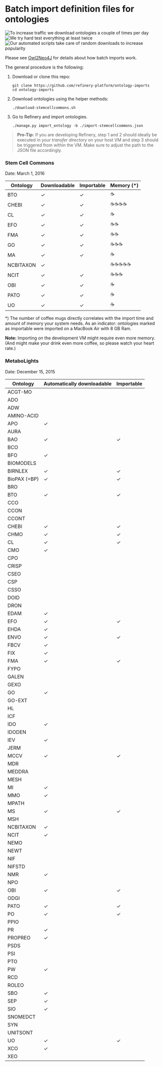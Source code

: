 # Batch import definition files for ontologies

![To increase traffic we download ontologies a couple of times per day](https://img.shields.io/badge/build-passing-brightgreen.svg) ![We try hard test everything at least twice](https://img.shields.io/badge/coverage-142%-brightgreen.svg) ![Our automated scripts take care of random downloads to increase popularity](https://img.shields.io/badge/downloads-15k/day-brightgreen.svg)

Please see [Owl2Neo4J][owl2neo4j] for details about how batch imports work.

The general procedure is the following:

1. Download or clone this repo:

   ```
   git clone https://github.com/refinery-platform/ontology-imports
   cd ontology-imports
   ```

2. Download ontologies using the helper methods:

   ```
   ./download-stemcellcommons.sh
   ```

3. Go to Refinery and import ontologies.

   ```
   ./manage.py import_ontology -b ./import-stemcellcommons.json
   ```

> **Pro-Tip:** If you are developing Refinery, step 1 and 2 should ideally be executed in your _transfer directory_ on your host VM and step 3 should be triggered from within the VM. Make sure to adjust the path to the JSON file accordingly.

### Stem Cell Commons

Date: March 1, 2016

Ontology     | Downloadable | Importable | Memory (*)
------------ | ------------ | ---------- | ----------
BTO          | ✓            | ✓          | ☕
CHEBI        | ✓            | ✓          | ☕☕☕☕
CL           | ✓            | ✓          | ☕
EFO          | ✓            | ✓          | ☕☕
FMA          | ✓            | ✓          | ☕☕
GO           | ✓            | ✓          | ☕☕☕
MA           | ✓            | ✓          | ☕
NCBITAXON    | ✓            |            | ☕☕☕☕☕
NCIT         | ✓            | ✓          | ☕☕☕
OBI          | ✓            | ✓          | ☕
PATO         | ✓            | ✓          | ☕
UO           | ✓            | ✓          | ☕

*) The number of coffee mugs directly correlates with the import time and amount
of memory your system needs. As an indicator: ontologies marked as importable
were imported on a MacBook Air with 8 GB Ram.

**Note:** Importing on the development VM might require even more memory. (And
might make your drink even more coffee, so please watch your heart rate.)

### MetaboLights

Date: December 15, 2015

Ontology     | Automatically downloadable | Importable
------------ | -------------------------- | ----------
ACGT-MO      |                            |
ADO          |                            |
ADW          |                            |
AMINO-ACID   |                            |
APO          | ✓                          |
AURA         |                            |
BAO          | ✓                          | ✓
BCO          |                            |
BFO          | ✓                          |
BIOMODELS    |                            |
BIRNLEX      | ✓                          | ✓
BioPAX (=BP) | ✓                          | ✓
BRO          |                            |
BTO          | ✓                          | ✓
CCO          |                            |
CCON         |                            |
CCONT        |                            |
CHEBI        | ✓                          | ✓
CHMO         | ✓                          | ✓
CL           | ✓                          | ✓
CMO          | ✓                          |
CPO          |                            |
CRISP        |                            |
CSEO         |                            |
CSP          |                            |
CSSO         |                            |
DOID         |                            |
DRON         |                            |
EDAM         | ✓                          |
EFO          | ✓                          | ✓
EHDA         | ✓                          |
ENVO         | ✓                          | ✓
FBCV         | ✓                          |
FIX          | ✓                          |
FMA          | ✓                          | ✓
FYPO         |                            |
GALEN        |                            |
GEXO         |                            |
GO           | ✓                          |
GO-EXT       |                            |
HL           |                            |
ICF          |                            |
IDO          | ✓                          |
IDODEN       |                            |
IEV          | ✓                          |
JERM         |                            |
MCCV         | ✓                          | ✓
MDR          |                            |
MEDDRA       |                            |
MESH         |                            |
MI           | ✓                          |
MMO          | ✓                          |
MPATH        |                            |
MS           | ✓                          | ✓
MSH          |                            |
NCBITAXON    | ✓                          |
NCIT         | ✓                          |
NEMO         |                            |
NEWT         |                            |
NIF          |                            |
NIFSTD       |                            |
NMR          | ✓                          |
NPO          |                            |
OBI          | ✓                          | ✓
ODGI         |                            |
PATO         | ✓                          | ✓
PO           | ✓                          | ✓
PPIO         |                            |
PR           | ✓                          |
PROPREO      | ✓                          |
PSDS         |                            |
PSI          |                            |
PTO          |                            |
PW           | ✓                          |
RCD          |                            |
ROLEO        |                            |
SBO          | ✓                          |
SEP          | ✓                          |
SIO          | ✓                          |
SNOMEDCT     |                            |
SYN          |                            |
UNITSONT     |                            |
UO           | ✓                          | ✓
XCO          | ✓                          |
XEO          |                            |

[owl2neo4j]: https://github.com/flekschas/owl2neo4j/wiki/Batch-Imports
